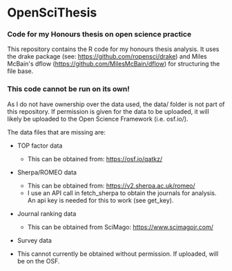 # OpenSciThesis
 
### Code for my Honours thesis on open science practice

This repository contains the R code for my honours thesis analysis. It uses the drake package (see: https://github.com/ropensci/drake) and Miles McBain's dflow (https://github.com/MilesMcBain/dflow) for structuring the file base. 

### This code cannot be run on its own!
As I do not have ownership over the data used, the data/ folder is not part of this repository. If permission is given for the data to be uploaded, it will likely be uploaded to the Open Science Framework (i.e. osf.io/).

The data files that are missing are:

- TOP factor data
  - This can be obtained from: https://osf.io/qatkz/
- Sherpa/ROMEO data
  - This can be obtained from: https://v2.sherpa.ac.uk/romeo/
  - I use an API call  in fetch_sherpa to obtain the journals for analysis. An api key is needed for this to work (see get_key).
- Journal ranking data
  - This can be obtained from SciMago: https://www.scimagojr.com/

- Survey data
 - This cannot currently be obtained without permission. If uploaded, will be on the OSF.
